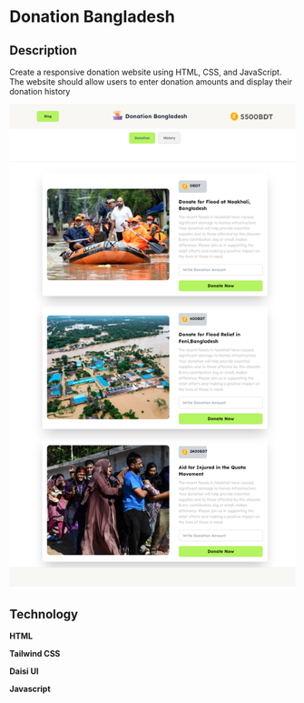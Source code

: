 # Donation Bangladesh 

## Description

Create a responsive donation website using HTML, CSS, and JavaScript. The website should allow users to enter donation amounts and display their donation history


<p align="center">
    <img src="./images/donation.png">
</p>



## Technology

**HTML** 

**Tailwind CSS** 

**Daisi UI** 

**Javascript** 

